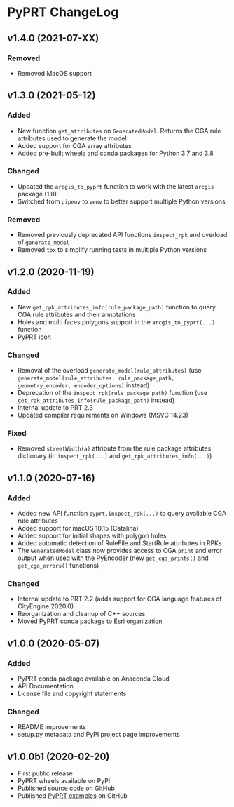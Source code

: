 # PyPRT ChangeLog

## v1.4.0 (2021-07-XX)

### Removed
* Removed MacOS support

## v1.3.0 (2021-05-12)

### Added
* New function `get_attributes` on `GeneratedModel`. Returns the CGA rule attributes used to generate the model
* Added support for CGA array attributes
* Added pre-built wheels and conda packages for Python 3.7 and 3.8

### Changed
* Updated the `arcgis_to_pyprt` function to work with the latest `arcgis` package (1.8)
* Switched from `pipenv` to `venv` to better support multiple Python versions

### Removed
* Removed previously deprecated API functions `inspect_rpk` and overload of `generate_model`
* Removed `tox` to simplify running tests in multiple Python versions

## v1.2.0 (2020-11-19)

### Added
* New `get_rpk_attributes_info(rule_package_path)` function to query CGA rule attributes and their annotations
* Holes and multi faces polygons support in the `arcgis_to_pyprt(...)` function
* PyPRT icon

### Changed
* Removal of the overload `generate_model(rule_attributes)` (use `generate_model(rule_attributes, rule_package_path, geometry_encoder, encoder_options)` instead)
* Deprecation of the `inspect_rpk(rule_package_path)` function (use `get_rpk_attributes_info(rule_package_path)` instead)
* Internal update to PRT 2.3
* Updated compiler requirements on Windows (MSVC 14.23)

### Fixed
* Removed `streetWidth(a)` attribute from the rule package attributes dictionary (in `inspect_rpk(...)` and `get_rpk_attributes_info(...)`)

## v1.1.0 (2020-07-16)

### Added
* Added new API function `pyprt.inspect_rpk(...)` to query available CGA rule attributes
* Added support for macOS 10.15 (Catalina)
* Added support for initial shapes with polygon holes
* Added automatic detection of RuleFile and StartRule attributes in RPKs
* The `GeneratedModel` class now provides access to CGA `print` and error output when used with the PyEncoder (new `get_cga_prints()` and `get_cga_errors()` functions)

### Changed
* Internal update to PRT 2.2 (adds support for CGA language features of CityEngine 2020.0)
* Reorganization and cleanup of C++ sources
* Moved PyPRT conda package to Esri organization

## v1.0.0 (2020-05-07)

### Added

* PyPRT conda package available on Anaconda Cloud
* API Documentation
* License file and copyright statements

### Changed

* README improvements
* setup.py metadata and PyPI project page improvements

## v1.0.0b1 (2020-02-20)

* First public release
* PyPRT wheels available on PyPI
* Published source code on GitHub
* Published [PyPRT examples](https://github.com/Esri/pyprt-examples) on GitHub